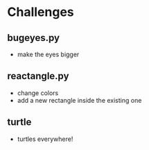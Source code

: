 # Challenges

## bugeyes.py

- make the eyes bigger

## reactangle.py

- change colors
- add a new rectangle inside the existing one

## turtle

- turtles everywhere!